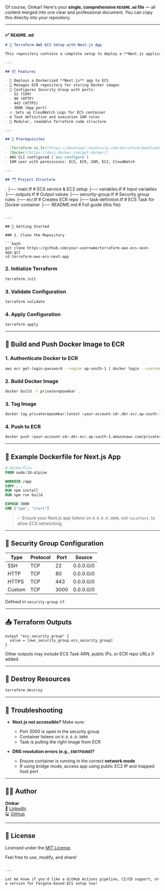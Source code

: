 Of course, Omkar! Here's your **single, comprehensive `README.md` file** — all content merged into one clear and professional document. You can copy this directly into your repository.

---

### ✅ `README.md`

```markdown
# 🚀 Terraform AWS ECS Setup with Next.js App

This repository contains a complete setup to deploy a **Next.js application** on **Amazon ECS (EC2 launch type)** using **Terraform**. It includes ECR for container images, CloudWatch for logs, security groups for networking, and task definitions to run your app.

---

## 📦 Features

- 🚢 Deploys a Dockerized **Next.js** app to ECS
- 🐳 Manages ECR repository for storing Docker images
- 🔐 Configures Security Group with ports:
  - 22 (SSH)
  - 80 (HTTP)
  - 443 (HTTPS)
  - 3000 (App port)
- 📈 Sets up CloudWatch Logs for ECS container
- ⚙️ Task definition and execution IAM roles
- 🧱 Modular, readable Terraform code structure

---

## 🧰 Prerequisites

- [Terraform v1.3+](https://developer.hashicorp.com/terraform/downloads)
- [Docker](https://docs.docker.com/get-docker/)
- AWS CLI configured (`aws configure`)
- IAM user with permissions: ECS, ECR, IAM, EC2, CloudWatch

---

## 🗂️ Project Structure

```
.
├── main.tf                 # ECS service & EC2 setup
├── variables.tf            # Input variables
├── outputs.tf              # Output values
├── security-group.tf       # Security group rules
├── ecr.tf                  # Creates ECR repo
├── task-definition.tf      # ECS Task for Docker container
├── README.md               # Full guide (this file)
```

---

## 🚀 Getting Started

### 1. Clone the Repository

```bash
git clone https://github.com/your-username/terraform-aws-ecs-next-app.git
cd terraform-aws-ecs-next-app
```

### 2. Initialize Terraform

```bash
terraform init
```

### 3. Validate Configuration

```bash
terraform validate
```

### 4. Apply Configuration

```bash
terraform apply
```

---

## 🐳 Build and Push Docker Image to ECR

### 1. Authenticate Docker to ECR

```bash
aws ecr get-login-password --region ap-south-1 | docker login --username AWS --password-stdin <your-account-id>.dkr.ecr.ap-south-1.amazonaws.com
```

### 2. Build Docker Image

```bash
docker build -t privaterepoomkar .
```

### 3. Tag Image

```bash
docker tag privaterepoomkar:latest <your-account-id>.dkr.ecr.ap-south-1.amazonaws.com/privaterepoomkar:latest
```

### 4. Push to ECR

```bash
docker push <your-account-id>.dkr.ecr.ap-south-1.amazonaws.com/privaterepoomkar:latest
```

---

## 🧪 Example Dockerfile for Next.js App

```Dockerfile
# Dockerfile
FROM node:18-alpine

WORKDIR /app
COPY . .
RUN npm install
RUN npm run build

EXPOSE 3000
CMD ["npm", "start"]
```

> ✅ Ensure your Next.js app listens on `0.0.0.0:3000`, not `localhost`, to allow ECS networking.

---

## 🔐 Security Group Configuration

| Type     | Protocol | Port | Source      |
|----------|----------|------|-------------|
| SSH      | TCP      | 22   | 0.0.0.0/0   |
| HTTP     | TCP      | 80   | 0.0.0.0/0   |
| HTTPS    | TCP      | 443  | 0.0.0.0/0   |
| Custom   | TCP      | 3000 | 0.0.0.0/0   |

Defined in `security-group.tf`.

---

## 📤 Terraform Outputs

```hcl
output "ecs_security_group" {
  value = [aws_security_group.ecs_security_group]
}
```

Other outputs may include ECS Task ARN, public IPs, or ECR repo URLs if added.

---

## 🧹 Destroy Resources

```bash
terraform destroy
```

---

## 🧠 Troubleshooting

- **Next.js not accessible?** Make sure:
  - Port 3000 is open in the security group
  - Container listens on `0.0.0.0:3000`
  - Task is pulling the right image from ECR

- **DNS resolution errors (e.g., `ENOTFOUND`)?**
  - Ensure container is running in the correct **network mode**
  - If using bridge mode, access app using public EC2 IP and mapped host port

---

## 👨‍💻 Author

**Omkar**  
🔗 [LinkedIn](https://linkedin.com/in/your-link)  
💻 [GitHub](https://github.com/your-username)

---

## 📝 License

Licensed under the [MIT License](LICENSE).

Feel free to use, modify, and share!
```

---

Let me know if you'd like a GitHub Actions pipeline, CI/CD support, or a version for Fargate-based ECS setup too!
